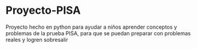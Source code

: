 # Proyecto-PISA

Proyecto hecho en python para ayudar a niños aprender conceptos y problemas de la prueba PISA, para que se puedan preparar con problemas reales y logren sobresalir
